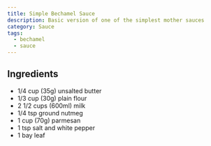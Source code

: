 ```yaml
---
title: Simple Bechamel Sauce
description: Basic version of one of the simplest mother sauces
category: Sauce
tags:
  - bechamel
  - sauce
---
```


## Ingredients

- 1/4 cup (35g) unsalted butter
- 1/3 cup (30g) plain flour
- 2 1/2 cups (600ml) milk
- 1/4 tsp ground nutmeg
- 1 cup (70g) parmesan
- 1 tsp salt and white pepper
- 1 bay leaf
